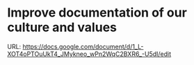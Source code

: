 # Improve documentation of our culture and values

URL: https://docs.google.com/document/d/1_L-XOT4oPTOuUkT4_JMykneo_wPn2WqC2BXR6_-U5dI/edit
